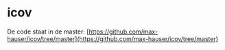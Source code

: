 # icov
De code staat in de master: [https://github.com/max-hauser/icov/tree/master](https://github.com/max-hauser/icov/tree/master) 
